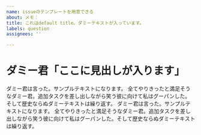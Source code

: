 ```yaml
---
name: issueのテンプレートを用意できる
about: メモ：
title: これはdefault title。ダミーテキストが入っています。
labels: question
assignees: ''

---
```


# ダミー君「ここに見出しが入ります」

ダミー君は言った。サンプルテキストになります。
全てやりきったと満足そうなダミー君。追加タスクを差し出しながら笑う彼に向けて私はグーパンした。そして歴史ならぬダミーテキストは繰り返す。
ダミー君は言った。サンプルテキストになります。
全てやりきったと満足そうなダミー君。追加タスクを差し出しながら笑う彼に向けて私はグーパンした。そして歴史ならぬダミーテキストは繰り返す。
